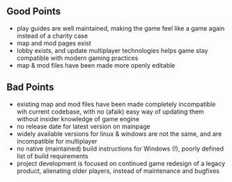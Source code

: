 Good Points
----------
+ play guides are well maintained, making the game feel like a game again instead of a charity case
+ map and mod pages exist
+ lobby exists, and update multiplayer technologies helps game stay compatible with modern gaming practices
+ map & mod files have been made more openly editable

Bad Points
---------
- existing map and mod files have been made completely incompatible wih current codebase, with no (afaik) easy way of updating them without insider knowledge of game engine
- no release date for latest version on mainpage
- widely available versions for linux & windows are not the same, and are incompatible for multiplayer
- no native (maintained) build instructions for Windows (!), poorly defined list of build requirements
- project development is focused on continued game redesign of a legacy product, alienating older players, instead of maintenance and bugfixes
